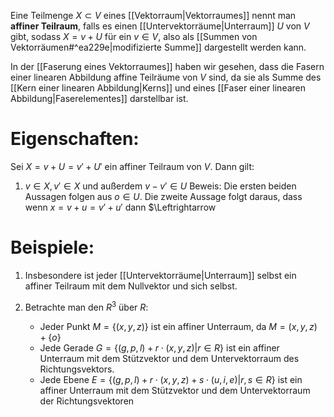 Eine Teilmenge $X \subset V$ eines [[Vektorraum|Vektorraumes]] nennt man **affiner Teilraum**, falls es einen [[Untervektorräume|Unterraum]] $U$ von $V$ gibt, sodass $X = v + U$ für ein $v \in V$, also als [[Summen von Vektorräumen#^ea229e|modifizierte Summe]] dargestellt werden kann.

In der [[Faserung eines Vektorraumes]] haben wir gesehen, dass die Fasern einer linearen Abbildung affine Teilräume von $V$ sind, da sie als Summe des [[Kern einer linearen Abbildung|Kerns]] und eines [[Faser einer linearen Abbildung|Faserelementes]] darstellbar ist.

# Eigenschaften:
Sei $X = v + U = v' + U'$ ein affiner Teilraum von $V$. Dann gilt:
1. $v \in X, v' \in X$ und außerdem $v - v' \in U$
Beweis:
	Die ersten beiden Aussagen folgen aus $o \in U$.
	Die zweite Aussage folgt daraus, dass wenn $x = v + u = v' + u'$ dann $\Leftrightarrow 

# Beispiele:
1. Insbesondere ist jeder [[Untervektorräume|Unterraum]] selbst ein affiner Teilraum mit dem Nullvektor und sich selbst.

2. Betrachte man den $R^3$ über $R$: 
	- Jeder Punkt $M = \{(x, y, z)\}$ ist ein affiner Unterraum, da $M = (x, y, z) + \{o\}$ 
	- Jede Gerade $G = \{(g, p, l) + r \cdot (x, y, z) | r \in R \}$ ist ein affiner Unterraum mit dem Stützvektor und dem Untervektorraum des Richtungsvektors.
	- Jede Ebene $E = \{(g, p, l) + r\cdot (x, y, z) + s \cdot (u, i, e) | r,s \in R \}$ ist ein affiner Unterraum mit dem Stützvektor und dem Untervektorraum der Richtungsvektoren

